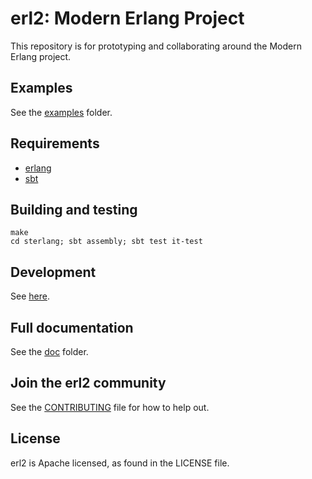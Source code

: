 # erl2: Modern Erlang Project

This repository is for prototyping and collaborating around the Modern Erlang project.

## Examples

See the [examples](sterlang/examples/) folder.

## Requirements

- [erlang](https://www.erlang.org/)
- [sbt](https://www.scala-sbt.org/)

## Building and testing

    make
    cd sterlang; sbt assembly; sbt test it-test

## Development

See [here](doc/01_intro.md#development).

## Full documentation

See the [doc](doc) folder.

## Join the erl2 community

See the [CONTRIBUTING](CONTRIBUTING.md) file for how to help out.

## License
erl2 is Apache licensed, as found in the LICENSE file.
